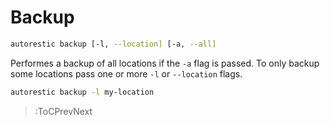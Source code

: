 # Backup

```bash
autorestic backup [-l, --location] [-a, --all]
```

Performes a backup of all locations if the `-a` flag is passed. To only backup some locations pass one or more `-l` or `--location` flags.

```bash
autorestic backup -l my-location
```

> :ToCPrevNext
